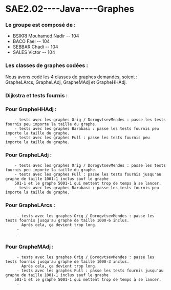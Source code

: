# SAE2.02----Java----Graphes

### Le groupe est composé de : 
- BSIKRI Mouhamed Nadir -- 104
- BACO Fael -- 104
- SEBBAR Chadi -- 104
- SALES Victor -- 104

### Les classes de graphes codées :
Nous avons codé les 4 classes de graphes demandés, soient : GrapheLArcs, GrapheLAdj, GrapheMAdj et GrapheHHAdj.

### Dijkstra et tests fournis :
   ### Pour GrapheHHAdj : 
        - tests avec les graphes Orig / DorogvtsevMendes : passe les tests fournis peu importe la taille du graphe.
        - tests avec les graphes Barabasi : passe les tests fournis peu importe la taille du graphe.
        - tests avec les graphes Full : passe les tests fournis peu importe la taille du graphe.
   ### Pour GrapheLAdj :
        - tests avec les graphes Orig / DorogvtsevMendes : passe les tests fournis peu importe la taille du graphe.
        - tests avec les graphes Full : passe les tests fournis jusqu'au graphe de taille 1001-1 inclus sauf le graphe 
        501-1 et le graphe 5001-1 qui mettent trop de temps à se lancer.
        - tests avec les graphes Barabasi : passe les tests fournis peu importe la taille du graphe.
   ### Pour GrapheLArcs :
         - tests avec les graphes Orig / DorogvtsevMendes : passe les tests fournis jusqu'au graphe de taille 1000-6 inclus.
           Après cela, ça devient trop long.
         - 
         -
   ### Pour GrapheMAdj : 
         - tests avec les graphes Orig / DorogvtsevMendes : passe les tests fournis jusqu'au graphe de taille 1000-3 inclus.
           Après cela, ça devient trop long.
         - tests avec les graphes Full : passe les tests fournis jusqu'au graphe de taille 1001-1 inclus sauf le graphe 
        501-1 et le graphe 5001-1 qui mettent trop de temps à se lancer.
         -
      
         
